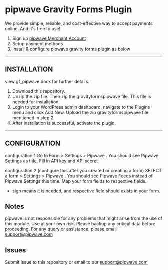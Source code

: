 
pipwave Gravity Forms Plugin
==========================================
We provide simple, reliable, and cost-effective way to accept payments online. And it's free to use!

1. Sign up [pipwave Merchant Account](https://merchant.pipwave.com/site/signup)
2. Setup payment methods
3. Install & configure pipwave gravity forms plugin as below

--------------------------------------------
INSTALLATION
--------------------------------------------
view gf_pipwave.docx for further details.

1. Download this repository.
2. Unzip the zip file. Then zip the gravityformspipwave file. This file is needed for installation.
3. Login to your WordPress admin dashboard, navigate to the Plugins menu and click Add New. Upload the zip    gravityformspipwave file mentioned in step 2.
4. After installation is successful, activate the plugin.

-------------------------------------------------
CONFIGURATION
-------------------------------------------------
configuration 1
  Go to Form > Settings > Pipwave . You should see Pipwave Settings as title.
  Fill in API key and API secret

configuration 2 (configure this after you created or creating a form)
  SELECT a form > Settings > Pipwave . You should see Pipwave Feeds instead of Pipwave Settings this time.
  Map your form fields to respective fields.
  * sign means it is needed, and respective field should exists in your form.
  

Notes
--------------------------------------------
pipwave is not responsible for any problems that might arise from the use of this module. Use at your own risk. Please backup any critical data before proceeding. For any query or assistance, please email support@pipwave.com

Issues
--------------------------------------------

Submit issue to this repository or email to our support@pipwave.com
